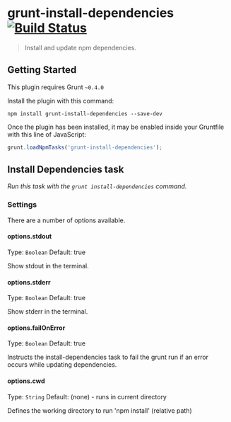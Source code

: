 # grunt-install-dependencies [![Build Status](https://secure.travis-ci.org/ahutchings/grunt-install-dependencies.png?branch=master)](http://travis-ci.org/ahutchings/grunt-install-dependencies)

> Install and update npm dependencies.

## Getting Started

This plugin requires Grunt `~0.4.0`

Install the plugin with this command:

```shell
npm install grunt-install-dependencies --save-dev
```

Once the plugin has been installed, it may be enabled inside your Gruntfile with this line of JavaScript:

```js
grunt.loadNpmTasks('grunt-install-dependencies');
```

## Install Dependencies task
_Run this task with the `grunt install-dependencies` command._


### Settings

There are a number of options available.

#### options.stdout
Type: `Boolean`
Default: true

Show stdout in the terminal.

#### options.stderr
Type: `Boolean`
Default: true

Show stderr in the terminal.

#### options.failOnError
Type: `Boolean`
Default: true

Instructs the install-dependencies task to fail the grunt run if an error occurs while updating dependencies.

#### options.cwd
Type: `String`
Default: (none)  - runs in current directory

Defines the working directory to run 'npm install' (relative path)
